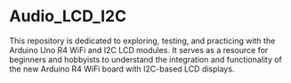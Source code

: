 # Audio_LCD_I2C
This repository is dedicated to exploring, testing, and practicing with the Arduino Uno R4 WiFi and I2C LCD modules. It serves as a resource for beginners and hobbyists to understand the integration and functionality of the new Arduino R4 WiFi board with I2C-based LCD displays.
